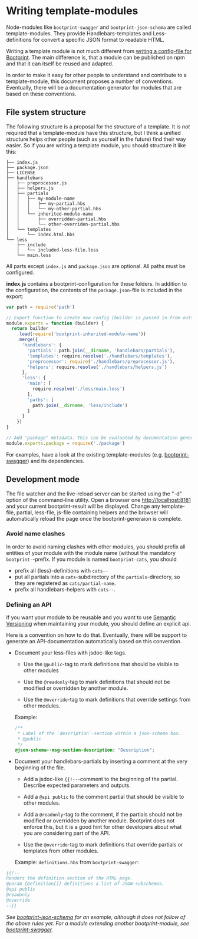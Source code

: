 # Writing template-modules

Node-modules like `bootprint-swagger` and `bootprint-json-schema` are called template-modules.
They provide Handlebars-templates and Less-definitions for convert a specific JSON format
to readable HTML.

Writing a template module is not much different from [writing a config-file for Bootprint](config.md). 
The main difference is, that a module can be published on npm and that it can itself be reused and
adapted.

In order to make it easy for other people to understand and contribute to a template-module, this 
document proposes a number of conventions. Eventually, there will be a documentation generator for 
modules that are based on these conventions.

## File system structure

The following structure is a proposal for the structure of a template. It is *not* required 
that a template-module have this structure, but I think a unified structure helps other people (such
as yourself in the future) find their way easier. So if you are writing a template module, you should 
structure it like this:

```
├── index.js
├── package.json
├── LICENSE
├── handlebars
│   ├── preprocessor.js
│   ├── helpers.js
│   ├── partials
│   │   ├── my-module-name
│   │   │   ├── my-partial.hbs
│   │   │   └── my-other-partial.hbs
│   │   └── inherited-module-name
│   │       ├── overridden-partial.hbs
│   │       └── other-overriden-partial.hbs
│   └── templates
│       └── index.html.hbs
└── less
    ├── include
    │   └── included-less-file.less 
    └── main.less
```

All parts except `index.js` and `package.json` are optional. All paths must be configured. 

**index.js** contains a bootprint-configuration for these folders. 
In addition to the configuration, the contents of the `package.json`-file is 
included in the export:
  
```js
var path = require('path')

// Export function to create new config (builder is passed in from outside)
module.exports = function (builder) {
  return builder
    .load(require('bootprint-inherited-module-name'))
    .merge({
      'handlebars': {
        'partials': path.join(__dirname, 'handlebars/partials'),
        'templates': require.resolve('./handlebars/templates'),
        'preprocessor': require('./handlebars/preprocessor.js'),
        'helpers': require.resolve('./handlebars/helpers.js')
      },
      'less': {
        'main': [
          require.resolve('./less/main.less')
        ],
        'paths': [
          path.join(__dirname, 'less/include')
        ]
      }
    })
}

// Add "package" metadata. This can be evaluated by documentation generators
module.exports.package = require('./package')

```


For examples, have a look at the existing template-modules (e.g. [bootprint-swagger](https://github.com/nknapp/bootprint-swagger))
and its dependencies.

## Development mode

The file watcher and the live-reload server can be started using the "-d" option of the command-line utility.
Open a browser one [http://localhost:8181](http://localhost:8181) and your current bootprint-result will be displayed. Change any 
template-file, partial, less-file, js-file containing helpers and the browser will automatically reload the page
once the bootprint-generaion is complete.

### Avoid name clashes

In order to avoid naming clashes with other modules, you should prefix all
entities of your module with the module name (without the mandatory `bootprint-`-prefix. If you module is named `bootprint-cats`, you should

* prefix all {less}-definitions with `cats--`
* put all partials into a `cats`-subdirectory of the `partials`-directory, so
  they are registered as `cats/partial-name`.
* prefix all handlebars-helpers with `cats--`.


### Defining an API

If you want your module to be reusable and you want to use [Semantic Versioning](http://semver.org)
when maintaining your module, you should define an explicit api.

Here is a convention on how to do that. Eventually, there will be support to generate an
API-documentation automatically based on this convention.

* Document your less-files with jsdoc-like tags.

  * Use the `@public`-tag to mark definitions that should be visible
    to other modules

  * Use the `@readonly`-tag to mark definitions that should not be modified
    or overridden by another module.

  * Use the `@override`-tag to mark definitions that override settings from
    other modules.

  Example:
  ```css
  /**
   * Label of the `description`-section within a json-schema box.
   * @public
   */
  @json-schema--msg-section-description: "Description";

  ```

* Document your handlebars-partials by inserting a comment at the very beginning
  of the file.

  * Add a jsdoc-like `{{!--`-comment to the beginning of the partial. Describe expected parameters and
    outputs.

  * Add a `@api public` to the comment partial that
    should be visible to other modules.

  * Add a `@readonly`-tag to the comment, if the partials should
    not be modified or overridden by another module. Bootprint does not enforce this, 
    but it is a good hint for other developers about what you are considering part of the API.

  * Use the `@override`-tag to mark definitions that override partials or templates from
    other modules.

  Example: `definitions.hbs` from `bootprint-swagger`:

```hbs
{{!--
Renders the definition-section of the HTML-page.
@param {Definition[]} definitions a list of JSON-subschemas.
@api public
@readonly
@override
--}}
```

*See [bootprint-json-schema](http://github.com/nknapp/bootprint-json-schema) for an example, although it does not follow of the above rules yet.*
*For a module extending another bootprint-module, see [bootprint-swagger](http://github.com/nknapp/bootprint-swagger).*
